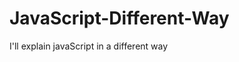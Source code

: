                                                                                           
# JavaScript-Different-Way
I'll explain javaScript in a different way       
  









